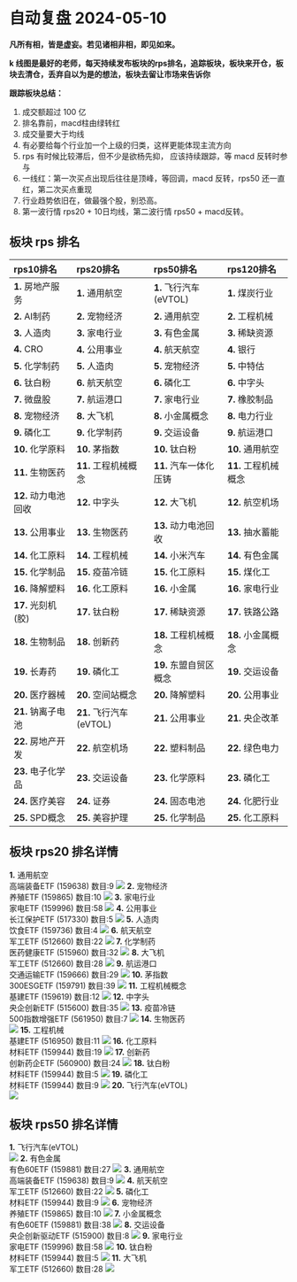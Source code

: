 # 自动复盘 2024-05-10

**凡所有相，皆是虚妄。若见诸相非相，即见如来。**

**k 线图是最好的老师，每天持续发布板块的rps排名，追踪板块，板块来开仓，板块去清仓，丢弃自以为是的想法，板块去留让市场来告诉你**
        
**跟踪板块总结：**
1. 成交额超过 100 亿
2. 排名靠前，macd柱由绿转红
3. 成交量要大于均线
4. 有必要给每个行业加一个上级的归类，这样更能体现主流方向
5. rps 有时候比较滞后，但不少是欲杨先抑， 应该持续跟踪，等 macd 反转时参与
6. 一线红：第一次买点出现后往往是顶峰，等回调，macd 反转，rps50 还一直红，第二次买点重现
7. 行业趋势依旧在，做最强个股，别恐高。
8. 第一波行情 rps20 + 10日均线，第二波行情 rps50 + macd反转。
        
## 板块 rps 排名
| rps10排名            | rps20排名               | rps50排名              | rps120排名           |
|:---------------------|:------------------------|:-----------------------|:---------------------|
| **1.** 房地产服务    | **1.** 通用航空         | **1.** 飞行汽车(eVTOL) | **1.** 煤炭行业      |
| **2.** AI制药        | **2.** 宠物经济         | **2.** 通用航空        | **2.** 工程机械      |
| **3.** 人造肉        | **3.** 家电行业         | **3.** 有色金属        | **3.** 稀缺资源      |
| **4.** CRO           | **4.** 公用事业         | **4.** 航天航空        | **4.** 银行          |
| **5.** 化学制药      | **5.** 人造肉           | **5.** 宠物经济        | **5.** 中特估        |
| **6.** 钛白粉        | **6.** 航天航空         | **6.** 磷化工          | **6.** 中字头        |
| **7.** 微盘股        | **7.** 航运港口         | **7.** 家电行业        | **7.** 橡胶制品      |
| **8.** 宠物经济      | **8.** 大飞机           | **8.** 小金属概念      | **8.** 电力行业      |
| **9.** 磷化工        | **9.** 化学制药         | **9.** 交运设备        | **9.** 航运港口      |
| **10.** 化学原料     | **10.** 茅指数          | **10.** 钛白粉         | **10.** 通用航空     |
| **11.** 生物医药     | **11.** 工程机械概念    | **11.** 汽车一体化压铸 | **11.** 工程机械概念 |
| **12.** 动力电池回收 | **12.** 中字头          | **12.** 大飞机         | **12.** 航空机场     |
| **13.** 公用事业     | **13.** 生物医药        | **13.** 动力电池回收   | **13.** 抽水蓄能     |
| **14.** 化工原料     | **14.** 工程机械        | **14.** 小米汽车       | **14.** 有色金属     |
| **15.** 化学制品     | **15.** 疫苗冷链        | **15.** 化工原料       | **15.** 煤化工       |
| **16.** 降解塑料     | **16.** 化工原料        | **16.** 小金属         | **16.** 家电行业     |
| **17.** 光刻机(胶)   | **17.** 钛白粉          | **17.** 稀缺资源       | **17.** 铁路公路     |
| **18.** 生物制品     | **18.** 创新药          | **18.** 工程机械概念   | **18.** 小金属概念   |
| **19.** 长寿药       | **19.** 磷化工          | **19.** 东盟自贸区概念 | **19.** 交运设备     |
| **20.** 医疗器械     | **20.** 空间站概念      | **20.** 降解塑料       | **20.** 公用事业     |
| **21.** 钠离子电池   | **21.** 飞行汽车(eVTOL) | **21.** 公用事业       | **21.** 央企改革     |
| **22.** 房地产开发   | **22.** 航空机场        | **22.** 塑料制品       | **22.** 绿色电力     |
| **23.** 电子化学品   | **23.** 交运设备        | **23.** 化学原料       | **23.** 磷化工       |
| **24.** 医疗美容     | **24.** 证券            | **24.** 固态电池       | **24.** 化肥行业     |
| **25.** SPD概念      | **25.** 美容护理        | **25.** 化学制品       | **25.** 化工原料     |
## 板块 rps20 排名详情
**1.** 通用航空<br/>高端装备ETF (159638) 数目:9
 ![](https://sykent-blog-image.oss-cn-beijing.aliyuncs.com/quant/image/2024/5/1715328203908-tmp.jpg)
**2.** 宠物经济<br/>养殖ETF (159865) 数目:10
 ![](https://sykent-blog-image.oss-cn-beijing.aliyuncs.com/quant/image/2024/5/1715328205290-tmp.jpg)
**3.** 家电行业<br/>家电ETF (159996) 数目:58
 ![](https://sykent-blog-image.oss-cn-beijing.aliyuncs.com/quant/image/2024/5/1715328206317-tmp.jpg)
**4.** 公用事业<br/>长江保护ETF (517330) 数目:5
 ![](https://sykent-blog-image.oss-cn-beijing.aliyuncs.com/quant/image/2024/5/1715328207298-tmp.jpg)
**5.** 人造肉<br/>饮食ETF (159736) 数目:4
 ![](https://sykent-blog-image.oss-cn-beijing.aliyuncs.com/quant/image/2024/5/1715328208256-tmp.jpg)
**6.** 航天航空<br/>军工ETF (512660) 数目:22
 ![](https://sykent-blog-image.oss-cn-beijing.aliyuncs.com/quant/image/2024/5/1715328209205-tmp.jpg)
**7.** 化学制药<br/>医药健康ETF (515960) 数目:32
 ![](https://sykent-blog-image.oss-cn-beijing.aliyuncs.com/quant/image/2024/5/1715328210165-tmp.jpg)
**8.** 大飞机<br/>军工ETF (512660) 数目:28
 ![](https://sykent-blog-image.oss-cn-beijing.aliyuncs.com/quant/image/2024/5/1715328211101-tmp.jpg)
**9.** 航运港口<br/>交通运输ETF (159666) 数目:29
 ![](https://sykent-blog-image.oss-cn-beijing.aliyuncs.com/quant/image/2024/5/1715328212080-tmp.jpg)
**10.** 茅指数<br/>300ESGETF (159791) 数目:39
 ![](https://sykent-blog-image.oss-cn-beijing.aliyuncs.com/quant/image/2024/5/1715328212899-tmp.jpg)
**11.** 工程机械概念<br/>基建ETF (159619) 数目:12
 ![](https://sykent-blog-image.oss-cn-beijing.aliyuncs.com/quant/image/2024/5/1715328213814-tmp.jpg)
**12.** 中字头<br/>央企创新ETF (515600) 数目:35
 ![](https://sykent-blog-image.oss-cn-beijing.aliyuncs.com/quant/image/2024/5/1715328214686-tmp.jpg)
**13.** 疫苗冷链<br/>500指数增强ETF (561950) 数目:7
 ![](https://sykent-blog-image.oss-cn-beijing.aliyuncs.com/quant/image/2024/5/1715328215620-tmp.jpg)
**14.** 生物医药<br/>
 ![](https://sykent-blog-image.oss-cn-beijing.aliyuncs.com/quant/image/2024/5/1715328216101-tmp.jpg)
**15.** 工程机械<br/>基建ETF (516950) 数目:11
 ![](https://sykent-blog-image.oss-cn-beijing.aliyuncs.com/quant/image/2024/5/1715328216925-tmp.jpg)
**16.** 化工原料<br/>材料ETF (159944) 数目:19
 ![](https://sykent-blog-image.oss-cn-beijing.aliyuncs.com/quant/image/2024/5/1715328217889-tmp.jpg)
**17.** 创新药<br/>创新药企ETF (560900) 数目:24
 ![](https://sykent-blog-image.oss-cn-beijing.aliyuncs.com/quant/image/2024/5/1715328218755-tmp.jpg)
**18.** 钛白粉<br/>材料ETF (159944) 数目:5
 ![](https://sykent-blog-image.oss-cn-beijing.aliyuncs.com/quant/image/2024/5/1715328219655-tmp.jpg)
**19.** 磷化工<br/>材料ETF (159944) 数目:9
 ![](https://sykent-blog-image.oss-cn-beijing.aliyuncs.com/quant/image/2024/5/1715328220545-tmp.jpg)
**20.** 飞行汽车(eVTOL)<br/>
 ![](https://sykent-blog-image.oss-cn-beijing.aliyuncs.com/quant/image/2024/5/1715328221123-tmp.jpg)

## 板块 rps50 排名详情
**1.** 飞行汽车(eVTOL)<br/>
 ![](https://sykent-blog-image.oss-cn-beijing.aliyuncs.com/quant/image/2024/5/1715328221686-tmp.jpg)
**2.** 有色金属<br/>有色60ETF (159881) 数目:27
 ![](https://sykent-blog-image.oss-cn-beijing.aliyuncs.com/quant/image/2024/5/1715328222572-tmp.jpg)
**3.** 通用航空<br/>高端装备ETF (159638) 数目:9
 ![](https://sykent-blog-image.oss-cn-beijing.aliyuncs.com/quant/image/2024/5/1715328223461-tmp.jpg)
**4.** 航天航空<br/>军工ETF (512660) 数目:22
 ![](https://sykent-blog-image.oss-cn-beijing.aliyuncs.com/quant/image/2024/5/1715328224302-tmp.jpg)
**5.** 磷化工<br/>材料ETF (159944) 数目:9
 ![](https://sykent-blog-image.oss-cn-beijing.aliyuncs.com/quant/image/2024/5/1715328225221-tmp.jpg)
**6.** 宠物经济<br/>养殖ETF (159865) 数目:10
 ![](https://sykent-blog-image.oss-cn-beijing.aliyuncs.com/quant/image/2024/5/1715328226051-tmp.jpg)
**7.** 小金属概念<br/>有色60ETF (159881) 数目:38
 ![](https://sykent-blog-image.oss-cn-beijing.aliyuncs.com/quant/image/2024/5/1715328226996-tmp.jpg)
**8.** 交运设备<br/>央企创新驱动ETF (515900) 数目:8
 ![](https://sykent-blog-image.oss-cn-beijing.aliyuncs.com/quant/image/2024/5/1715328227928-tmp.jpg)
**9.** 家电行业<br/>家电ETF (159996) 数目:58
 ![](https://sykent-blog-image.oss-cn-beijing.aliyuncs.com/quant/image/2024/5/1715328228804-tmp.jpg)
**10.** 钛白粉<br/>材料ETF (159944) 数目:5
 ![](https://sykent-blog-image.oss-cn-beijing.aliyuncs.com/quant/image/2024/5/1715328229761-tmp.jpg)
**11.** 大飞机<br/>军工ETF (512660) 数目:28
 ![](https://sykent-blog-image.oss-cn-beijing.aliyuncs.com/quant/image/2024/5/1715328230649-tmp.jpg)
